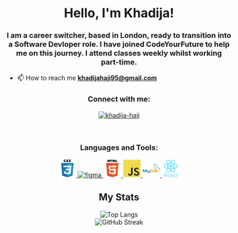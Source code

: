 <h1 align="center">Hello, I'm Khadija!</h1>
<h3 align="center">I am a career switcher, based in London, ready to transition into a Software Devloper role. I have joined CodeYourFuture to help me on this journey. I attend classes weekly whilst working part-time.</h3>

- 📫 How to reach me **khadijahaji95@gmail.com**


<h3 align="center">Connect with me:</h3>
<p align="center">
<a href="https://linkedin.com/in/khadija-haji" target="blank"><img align="center" src="https://raw.githubusercontent.com/rahuldkjain/github-profile-readme-generator/master/src/images/icons/Social/linked-in-alt.svg" alt="khadija-haji" height="30" width="40" /></a>
</p>

<div id="header" align="center">
  <img src="https://komarev.com/ghpvc/?username=KhadijaHaji&style=flat-square&color=green" alt=""/>
</div>

<h3 align="center">Languages and Tools:</h3>
<p align="center"> <a href="https://www.w3schools.com/css/" target="_blank" rel="noreferrer"> <img src="https://raw.githubusercontent.com/devicons/devicon/master/icons/css3/css3-original-wordmark.svg" alt="css3" width="40" height="40"/> </a> <a href="https://www.figma.com/" target="_blank" rel="noreferrer"> <img src="https://www.vectorlogo.zone/logos/figma/figma-icon.svg" alt="figma" width="40" height="40"/> </a> <a href="https://www.w3.org/html/" target="_blank" rel="noreferrer"> <img src="https://raw.githubusercontent.com/devicons/devicon/master/icons/html5/html5-original-wordmark.svg" alt="html5" width="40" height="40"/> </a> <a href="https://www.java.com" target="_blank" rel="noreferrer"> </a> <a href="https://developer.mozilla.org/en-US/docs/Web/JavaScript" target="_blank" rel="noreferrer"> <img src="https://raw.githubusercontent.com/devicons/devicon/master/icons/javascript/javascript-original.svg" alt="javascript" width="40" height="40"/> </a> <a href="https://www.mysql.com/" target="_blank" rel="noreferrer"> <img src="https://raw.githubusercontent.com/devicons/devicon/master/icons/mysql/mysql-original-wordmark.svg" alt="mysql" width="40" height="40"/> </a> 
  <a href="https://reactjs.org/" target="_blank" rel="noreferrer"> <img src="https://raw.githubusercontent.com/devicons/devicon/master/icons/react/react-original-wordmark.svg" alt="react" width="40" height="40"/> </a> </p>


<h2 align="center">My Stats</h2>
<div align="center" >
  
![Top Langs](https://github-readme-stats.vercel.app/api/top-langs/?username=KhadijaHajio&langs_count=5&theme=react&layout=compact)
<br/>
![GitHub Streak](http://github-readme-streak-stats.herokuapp.com?user=KhadijaHaji&theme=react&count_private=true)

  </div>
